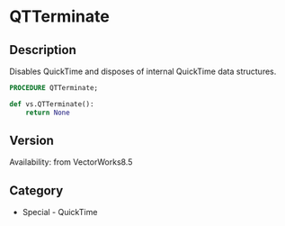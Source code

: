 # QTTerminate

## Description
Disables QuickTime and disposes of internal QuickTime data structures.

```pascal
PROCEDURE QTTerminate;
```

```python
def vs.QTTerminate():
    return None
```

## Version
Availability: from VectorWorks8.5

## Category
* Special - QuickTime

